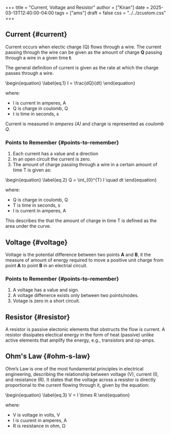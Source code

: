 +++
title = "Current, Voltage and Resistor"
author = ["Kiran"]
date = 2025-03-13T12:40:00-04:00
tags = ["ams"]
draft = false
css = "../../zcustom.css"
+++

## Current {#current}

Current occurs when electic charge (Q) flows through a wire. The current passing through the wire can be given as the amount of charge **Q** passing through a wire in a given time **t**.

The general definition of current is given as the rate at which the charge passes through a wire.

\begin{equation}
\label{eq.1}
I = \frac{dQ}{dt}
\end{equation}

where:

-   I is current in amperes, A
-   Q is charge in coulomb, Q
-   t is time in seconds, s

Current is measured in _amperes (A)_ and charge is represented as _coulomb Q_.


### Points to Remember {#points-to-remember}

1.  Each current has a value and a direction
2.  In an open circuit the current is zero.
3.  The amount of charge passing through a wire in a certain amount of time T is given as:

\begin{equation}
\label{eq.2}
Q = \int\_{0}^{T} I \quad dt
\end{equation}

where:

-   Q is charge in coulomb, Q
-   T is time in seconds, s
-   I is current in amperes, A

This describes the that the amount of charge in time T is defined as the area under the curve.


## Voltage {#voltage}

Voltage is the potential difference between two points **A** and **B**, it the measure of amount of energy required to move a positive unit charge from point **A** to point **B** in an electrial circuit.


### Points to Remember {#points-to-remember}

1.  A voltage has a value and sign.
2.  A voltage diffenerce exists only between two points/nodes.
3.  Votage is zero in a short circuit.


## Resistor {#resistor}

A resistor is passive electonic elements that obstructs the flow is current. A resistor dissipates electical energy in the form of heat (passive) unlike active elements that amplify the energy, e.g., transistors and op-amps.


## Ohm's Law {#ohm-s-law}

Ohm’s Law is one of the most fundamental principles in electrical engineering, describing the relationship between voltage (V), current (I), and resistance (R). It states that the voltage across a resistor is directly proportional to the current flowing through it, given by the equation:

\begin{equation}
\label{eq.3}
V = I \times R
\end{equation}

where:

-   V is voltage in volts, V
-   I is cuurent in amperes, A
-   R is resistance in ohm, &Omega;
